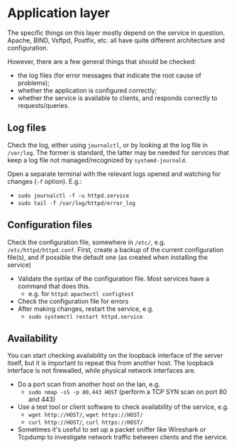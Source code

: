 # Application layer

The specific things on this layer mostly depend on the service in question. Apache, BIND, Vsftpd, Postfix, etc. all have quite different architecture and configuration.

However, there are a few general things that should be checked:

- the log files (for error messages that indicate the root cause of problems);
- whether the application is configured correctly;
- whether the service is available to clients, and responds correctly to requests/queries.

## Log files

Check the log, either using `journalctl`, or by looking at the log file in `/var/log`. The former is standard, the latter may be needed for services that keep a log file not managed/recognized by `systemd-journald`.

Open a separate terminal with the relevant logs opened and watching for changes (`-f` option). E.g.:

- `sudo journalctl -f -u httpd.service`
- `sudo tail -f /var/log/httpd/error_log`

## Configuration files

Check the configuration file, somewhere in `/etc/`, e.g. `/etc/httpd/httpd.conf`. First, create a backup of the current configuration file(s), and if possible the default one (as created when installing the service)

- Validate the syntax of the configuration file. Most services have a command that does this.
    - e.g. for `httpd`: `apachectl configtest`
- Check the configuration file for errors
- After making changes, restart the service, e.g.
    - `sudo systemctl restart httpd.service`

## Availability

You can start checking availability on the loopback interface of the server itself, but it is important to repeat this from another host. The loopback interface is not firewalled, while physical network interfaces are.

- Do a port scan from another host on the lan, e.g.
    - `sudo nmap -sS -p 80,443 HOST` (perform a TCP SYN scan on port 80 and 443)
- Use a test tool or client software to check availability of the service, e.g.
    - `wget http://HOST/`, `wget https://HOST/`
    - `curl http://HOST/`, `curl https://HOST/`
- Sometimes it's useful to set up a packet sniffer like Wireshark or Tcpdump to investigate network traffic between clients and the service.
